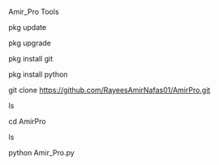 Amir_Pro Tools

pkg update

pkg upgrade

pkg install git

pkg install python

git clone https://github.com/RayeesAmirNafas01/AmirPro.git

ls

cd AmirPro

ls

python Amir_Pro.py
